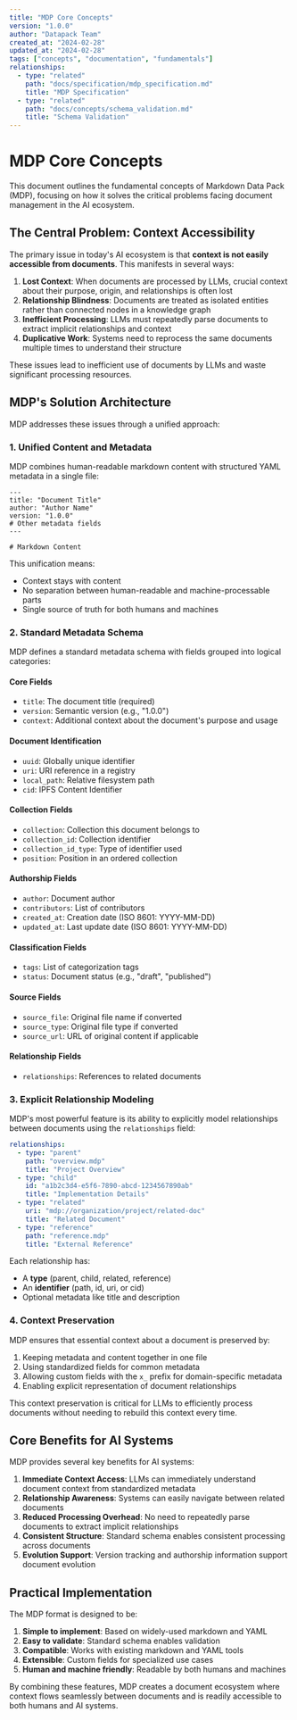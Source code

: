 ```yaml
---
title: "MDP Core Concepts"
version: "1.0.0"
author: "Datapack Team"
created_at: "2024-02-28"
updated_at: "2024-02-28"
tags: ["concepts", "documentation", "fundamentals"]
relationships:
  - type: "related"
    path: "docs/specification/mdp_specification.md"
    title: "MDP Specification"
  - type: "related"
    path: "docs/concepts/schema_validation.md"
    title: "Schema Validation"
---
```


# MDP Core Concepts

This document outlines the fundamental concepts of Markdown Data Pack (MDP), focusing on how it solves the critical problems facing document management in the AI ecosystem.

## The Central Problem: Context Accessibility

The primary issue in today's AI ecosystem is that **context is not easily accessible from documents**. This manifests in several ways:

1. **Lost Context**: When documents are processed by LLMs, crucial context about their purpose, origin, and relationships is often lost
2. **Relationship Blindness**: Documents are treated as isolated entities rather than connected nodes in a knowledge graph
3. **Inefficient Processing**: LLMs must repeatedly parse documents to extract implicit relationships and context
4. **Duplicative Work**: Systems need to reprocess the same documents multiple times to understand their structure

These issues lead to inefficient use of documents by LLMs and waste significant processing resources.

## MDP's Solution Architecture

MDP addresses these issues through a unified approach:

### 1. Unified Content and Metadata

MDP combines human-readable markdown content with structured YAML metadata in a single file:

```
---
title: "Document Title"
author: "Author Name"
version: "1.0.0"
# Other metadata fields
---

# Markdown Content
```

This unification means:
- Context stays with content
- No separation between human-readable and machine-processable parts
- Single source of truth for both humans and machines

### 2. Standard Metadata Schema

MDP defines a standard metadata schema with fields grouped into logical categories:

#### Core Fields
- `title`: The document title (required)
- `version`: Semantic version (e.g., "1.0.0")
- `context`: Additional context about the document's purpose and usage

#### Document Identification
- `uuid`: Globally unique identifier
- `uri`: URI reference in a registry
- `local_path`: Relative filesystem path
- `cid`: IPFS Content Identifier

#### Collection Fields
- `collection`: Collection this document belongs to
- `collection_id`: Collection identifier
- `collection_id_type`: Type of identifier used
- `position`: Position in an ordered collection

#### Authorship Fields
- `author`: Document author
- `contributors`: List of contributors
- `created_at`: Creation date (ISO 8601: YYYY-MM-DD)
- `updated_at`: Last update date (ISO 8601: YYYY-MM-DD)

#### Classification Fields
- `tags`: List of categorization tags
- `status`: Document status (e.g., "draft", "published")

#### Source Fields
- `source_file`: Original file name if converted
- `source_type`: Original file type if converted
- `source_url`: URL of original content if applicable

#### Relationship Fields
- `relationships`: References to related documents

### 3. Explicit Relationship Modeling

MDP's most powerful feature is its ability to explicitly model relationships between documents using the `relationships` field:

```yaml
relationships:
  - type: "parent"
    path: "overview.mdp"
    title: "Project Overview"
  - type: "child"
    id: "a1b2c3d4-e5f6-7890-abcd-1234567890ab"
    title: "Implementation Details"
  - type: "related" 
    uri: "mdp://organization/project/related-doc"
    title: "Related Document"
  - type: "reference"
    path: "reference.mdp"
    title: "External Reference"
```

Each relationship has:
- A **type** (parent, child, related, reference)
- An **identifier** (path, id, uri, or cid)
- Optional metadata like title and description

### 4. Context Preservation

MDP ensures that essential context about a document is preserved by:

1. Keeping metadata and content together in one file
2. Using standardized fields for common metadata
3. Allowing custom fields with the `x_` prefix for domain-specific metadata
4. Enabling explicit representation of document relationships

This context preservation is critical for LLMs to efficiently process documents without needing to rebuild this context every time.

## Core Benefits for AI Systems

MDP provides several key benefits for AI systems:

1. **Immediate Context Access**: LLMs can immediately understand document context from standardized metadata
2. **Relationship Awareness**: Systems can easily navigate between related documents
3. **Reduced Processing Overhead**: No need to repeatedly parse documents to extract implicit relationships
4. **Consistent Structure**: Standard schema enables consistent processing across documents
5. **Evolution Support**: Version tracking and authorship information support document evolution

## Practical Implementation

The MDP format is designed to be:

1. **Simple to implement**: Based on widely-used markdown and YAML
2. **Easy to validate**: Standard schema enables validation
3. **Compatible**: Works with existing markdown and YAML tools
4. **Extensible**: Custom fields for specialized use cases
5. **Human and machine friendly**: Readable by both humans and machines

By combining these features, MDP creates a document ecosystem where context flows seamlessly between documents and is readily accessible to both humans and AI systems. 